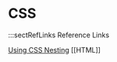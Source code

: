 # CSS



:::sectRefLinks
Reference Links

[Using CSS Nesting](https://developer.mozilla.org/en-US/docs/Web/CSS/CSS_nesting/Using_CSS_nesting)
[[HTML]]